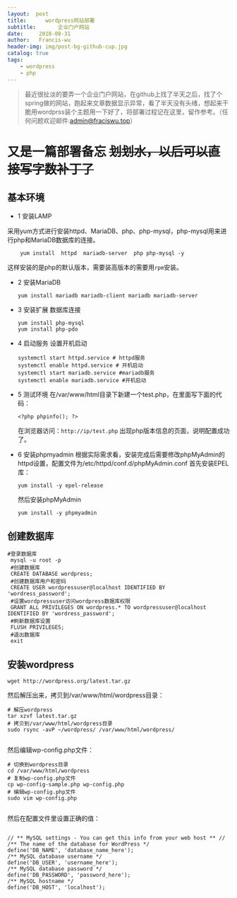 ```yaml
---
layout:  post
title:		wordpress网站部署
subtitle:		企业门户网站
date:     2018-08-31
author:   Francis-wu
header-img: img/post-bg-github-cup.jpg
catalog: true
tags:
    - wordpress
    - php
---
```


>最近很扯淡的要弄一个企业门户网站，在github上找了半天之后，找了个spring做的网站，跑起来文章数据显示异常，看了半天没有头绪，想起来干脆用wordprss装个主题用一下好了，将部署过程记在这里，留作参考。（任何问题欢迎邮件:[admin@fraciswu.top](admin@fraciswu.top)）

# 又是一篇部署备忘 ~~划划水，以后可以直接写字数补丁了~~

## 基本环境
* 1 安装LAMP

采用yum方式进行安装httpd、MariaDB、php、php-mysql，php-mysql用来进行php和MariaDB数据库的连接。

```
    yum install  httpd  mariadb-server  php php-mysql -y
```
这样安装的是php的默认版本，需要装高版本的需要用`rpm`安装。
* 2 安装MariaDB
    ```
    yum install mariadb mariadb-client mariadb mariadb-server
    ```
* 3 安装扩展 数据库连接
    ```
    yum install php-mysql
    yum install php-pdo
    ```
* 4 启动服务 设置开机启动
    ```
    systemctl start httpd.service # httpd服务
    systemctl enable httpd.service # 开机启动
    systemctl start mariadb.service #mariadb服务
    systemctl enable mariadb.service #开机启动
    ```
    
* 5 测试环境
    在/var/www/html目录下新建一个test.php，在里面写下面的代码：
    ```
    <?php phpinfo(); ?>
    ```
    在浏览器访问：`http://ip/test.php`
    出现php版本信息的页面，说明配置成功了。 
    
* 6 安装phpmyadmin
    根据实际需求看，安装完成后需要修改phpMyAdmin的httpd设置，配置文件为/etc/httpd/conf.d/phpMyAdmin.conf
    首先安装EPEL库：
    ```
    yum install -y epel-release
    ```
    然后安装phpMyAdmin
    ```
    yum install -y phpmyadmin
    ```
    
## 创建数据库
   ```
   #登录数据库
    mysql -u root -p
    #创建数据库
    CREATE DATABASE wordpress;
    #创建数据库用户和密码
    CREATE USER wordpressuser@localhost IDENTIFIED BY 'wordress_password';
    #设置wordpressuser访问wordpress数据库权限
    GRANT ALL PRIVILEGES ON wordpress.* TO wordpressuser@localhost IDENTIFIED BY 'wordress_password';
    #刷新数据库设置
    FLUSH PRIVILEGES;
    #退出数据库
    exit
   ```
   
## 安装wordpress
   ```
   wget http://wordpress.org/latest.tar.gz
   ```
然后解压出来，拷贝到/var/www/html/wordpress目录：
```
# 解压wordpress
tar xzvf latest.tar.gz
# 拷贝到/var/www/html/wordpress目录
sudo rsync -avP ~/wordpress/ /var/www/html/wordpress/


```
然后编辑wp-config.php文件：
```
# 切换到wordpress目录
cd /var/www/html/wordpress
# 复制wp-config.php文件
cp wp-config-sample.php wp-config.php
# 编辑wp-config.php文件
sudo vim wp-config.php


```
然后在配置文件里设置正确的值：
```

// ** MySQL settings - You can get this info from your web host ** //
/** The name of the database for WordPress */
define('DB_NAME', 'database_name_here');
/** MySQL database username */
define('DB_USER', 'username_here');
/** MySQL database password */
define('DB_PASSWORD', 'password_here');
/** MySQL hostname */
define('DB_HOST', 'localhost');

```
